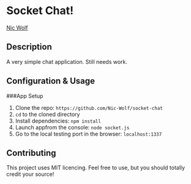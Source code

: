 # Socket Chat!

[Nic Wolf](https://github.com/Nic-Wolf) 


## Description

A very simple chat application. Still needs work.


## Configuration & Usage

###App Setup
1. Clone the repo: `https://github.com/Nic-Wolf/socket-chat`
2. `cd` to the cloned directory
3. Install dependencies: `npm install`
4. Launch appfrom the console: `node socket.js`
5. Go to the local testing port in the browser:  `localhost:1337`


## Contributing

This project uses MIT licencing. Feel free to use, but you should totally credit your source!
